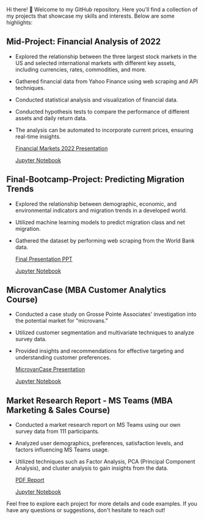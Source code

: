 Hi there! 👋 Welcome to my GitHub repository. Here you'll find a collection of my projects that showcase my skills and interests. Below are some highlights:

## Mid-Project: Financial Analysis of 2022

- Explored the relationship between the three largest stock markets in the US and selected international markets with different key assets, including currencies, rates, commodities, and more.
- Gathered financial data from Yahoo Finance using web scraping and API techniques.
- Conducted statistical analysis and visualization of financial data.
- Conducted hypothesis tests to compare the performance of different assets and daily return data.
- The analysis can be automated to incorporate current prices, ensuring real-time insights.

    [Financial Markets 2022 Presentation](https://public.tableau.com/app/profile/mat.as.grob/viz/MidProjectFinal_16729364906160/Story1?publish=yes)
  
    [Jupyter Notebook](https://github.com/MatiasGrob/Mid-Project)

## Final-Bootcamp-Project: Predicting Migration Trends

- Explored the relationship between demographic, economic, and environmental indicators and migration trends in a developed world.
- Utilized machine learning models to predict migration class and net migration.
- Gathered the dataset by performing web scraping from the World Bank data.

    [Final Presentation PPT](https://github.com/MatiasGrob/Final-Bootcamp-Project/raw/main/Final%20Presentation%20PPT.pptx)
  
    [Jupyter Notebook](https://github.com/MatiasGrob/Final-Bootcamp-Project)


## MicrovanCase (MBA Customer Analytics Course)

- Conducted a case study on Grosse Pointe Associates' investigation into the potential market for "microvans."
- Utilized customer segmentation and multivariate techniques to analyze survey data.
- Provided insights and recommendations for effective targeting and understanding customer preferences.

    [MicrovanCase Presentation](https://github.com/MatiasGrob/MicrovanCase/raw/main/CUSA%20Microvan%20Case.pptx)
  
    [Jupyter Notebook](https://github.com/MatiasGrob/MicrovanCase/blob/main/MicrovanCase.ipynb)

## Market Research Report - MS Teams (MBA Marketing & Sales Course)

- Conducted a market research report on MS Teams using our own survey data from 111 participants.
- Analyzed user demographics, preferences, satisfaction levels, and factors influencing MS Teams usage.
- Utilized techniques such as Factor Analysis, PCA (Principal Component Analysis), and cluster analysis to gain insights from the data.

   [PDF Report](https://github.com/MatiasGrob/Marketing-Sales/blob/main/MS%20Teams%20Market%20Research%20Report.pdf)

   [Jupyter Notebook](https://github.com/MatiasGrob/Marketing-Sales/blob/main/Market%20Research%20Report%20-%20ESMT%20Berlin.ipynb)



Feel free to explore each project for more details and code examples. If you have any questions or suggestions, don't hesitate to reach out!
